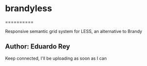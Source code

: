 # brandyless
==========

Responsive semantic grid system for LESS, an alternative to Brandy

## Author: Eduardo Rey

Keep connected, I'll be uploading as soon as I can